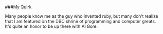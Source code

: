 
###My Quirk

Many people know me as the guy who invented ruby, but many don't realize that I am featured on the DBC shrine of programming and computer greats.  It's quite an honor to be up there with Al Gore.
